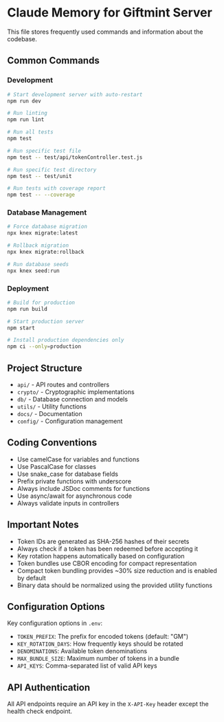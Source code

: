 # Claude Memory for Giftmint Server

This file stores frequently used commands and information about the codebase.

## Common Commands

### Development

```bash
# Start development server with auto-restart
npm run dev

# Run linting
npm run lint

# Run all tests
npm test

# Run specific test file
npm test -- test/api/tokenController.test.js

# Run specific test directory
npm test -- test/unit

# Run tests with coverage report
npm test -- --coverage
```

### Database Management

```bash
# Force database migration
npx knex migrate:latest

# Rollback migration
npx knex migrate:rollback

# Run database seeds
npx knex seed:run
```

### Deployment

```bash
# Build for production
npm run build

# Start production server
npm start

# Install production dependencies only
npm ci --only=production
```

## Project Structure

- `api/` - API routes and controllers
- `crypto/` - Cryptographic implementations
- `db/` - Database connection and models
- `utils/` - Utility functions
- `docs/` - Documentation
- `config/` - Configuration management

## Coding Conventions

- Use camelCase for variables and functions
- Use PascalCase for classes
- Use snake_case for database fields
- Prefix private functions with underscore
- Always include JSDoc comments for functions
- Use async/await for asynchronous code
- Always validate inputs in controllers

## Important Notes

- Token IDs are generated as SHA-256 hashes of their secrets
- Always check if a token has been redeemed before accepting it
- Key rotation happens automatically based on configuration
- Token bundles use CBOR encoding for compact representation
- Compact token bundling provides ~30% size reduction and is enabled by default
- Binary data should be normalized using the provided utility functions

## Configuration Options

Key configuration options in `.env`:

- `TOKEN_PREFIX`: The prefix for encoded tokens (default: "GM")
- `KEY_ROTATION_DAYS`: How frequently keys should be rotated
- `DENOMINATIONS`: Available token denominations
- `MAX_BUNDLE_SIZE`: Maximum number of tokens in a bundle
- `API_KEYS`: Comma-separated list of valid API keys

## API Authentication

All API endpoints require an API key in the `X-API-Key` header except the health check endpoint.